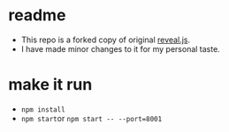 # readme

- This repo is a forked copy of original [reveal.js](https://github.com/hakimel/reveal.js).
- I have made minor changes to it for my personal taste.

# make it run

- `npm install`
- `npm start`or `npm start -- --port=8001`
